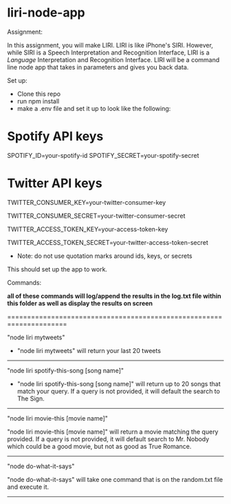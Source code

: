# liri-node-app
Assignment: 

In this assignment, you will make LIRI. LIRI is like iPhone's SIRI. However, while SIRI is a Speech Interpretation and Recognition Interface, LIRI is a _Language_ Interpretation and Recognition Interface. LIRI will be a command line node app that takes in parameters and gives you back data.

Set up:

- Clone this repo
- run npm install
- make a .env file and set it up to look like the following:

# Spotify API keys

SPOTIFY_ID=your-spotify-id
SPOTIFY_SECRET=your-spotify-secret

# Twitter API keys

TWITTER_CONSUMER_KEY=your-twitter-consumer-key

TWITTER_CONSUMER_SECRET=your-twitter-consumer-secret

TWITTER_ACCESS_TOKEN_KEY=your-access-token-key

TWITTER_ACCESS_TOKEN_SECRET=your-twitter-access-token-secret

* Note: do not use quotation marks around ids, keys, or secrets

This should set up the app to work.

Commands: 

****all of these commands will log/append the results in the log.txt file within this folder as well as display the results on screen****

=====================================================================

"node liri mytweets"


- "node liri mytweets" will return your last 20 tweets

---------------------------------------------------------------------

"node liri spotify-this-song [song name]"


- "node liri spotify-this-song [song name]" will return up to 20 songs that match your query.  If a query is not provided, it will default the search to The Sign.

---------------------------------------------------------------------

"node liri movie-this [movie name]"

"node liri movie-this [movie name]" will return a movie matching the query provided.  If a query is not provided, it will default search to Mr. Nobody which could be a good movie, but not as good as True Romance.

---------------------------------------------------------------------

"node do-what-it-says"

"node do-what-it-says" will take one command that is on the random.txt file and execute it.

---------------------------------------------------------------------
